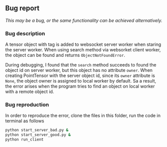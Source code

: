## Bug report

*This may be a bug, or the same functionality can be achieved alternatively.*

### Bug description

A tensor object with tag is added to websocket server worker when staring the server worker. When using search method via websorket client worker, the object can be found and returns `ObjectNotFoundError`. 

During debugging, I found that the `search` method succeeds to found the object id on server worker, but this object has no attribute `owner`. When creating PointTensor with the server object id, since its `owner` attribute is `None`, the object owner is assigned to local worker by default. Sa a result, the error arises when the program tries to find an object on local worker with a remote object id.

### Bug reproduction

In order to reproduce the error, clone the files in this folder, run the code in terminal as follows

```bash
python start_server_bad.py &
python start_server_good.py &
python run_client
```

